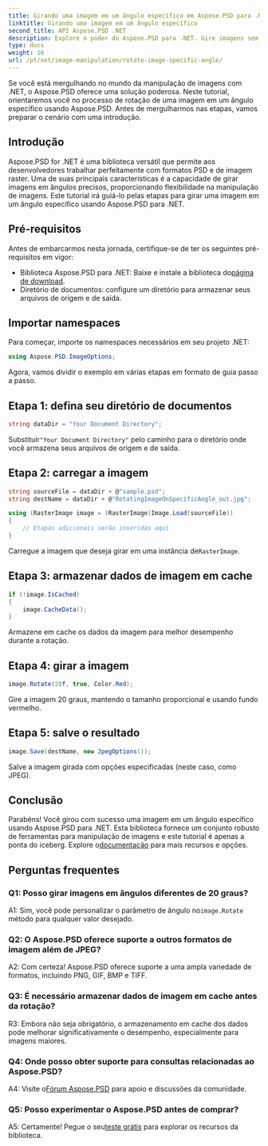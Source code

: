 ```yaml
---
title: Girando uma imagem em um ângulo específico em Aspose.PSD para .NET
linktitle: Girando uma imagem em um ângulo específico
second_title: API Aspose.PSD .NET
description: Explore o poder do Aspose.PSD para .NET. Gire imagens sem esforço em ângulos específicos. Baixe a biblioteca e comece a manipular imagens perfeitamente.
type: docs
weight: 16
url: /pt/net/image-manipulation/rotate-image-specific-angle/
---
```

Se você está mergulhando no mundo da manipulação de imagens com .NET, o Aspose.PSD oferece uma solução poderosa. Neste tutorial, orientaremos você no processo de rotação de uma imagem em um ângulo específico usando Aspose.PSD. Antes de mergulharmos nas etapas, vamos preparar o cenário com uma introdução.

## Introdução

Aspose.PSD for .NET é uma biblioteca versátil que permite aos desenvolvedores trabalhar perfeitamente com formatos PSD e de imagem raster. Uma de suas principais características é a capacidade de girar imagens em ângulos precisos, proporcionando flexibilidade na manipulação de imagens. Este tutorial irá guiá-lo pelas etapas para girar uma imagem em um ângulo específico usando Aspose.PSD para .NET.

## Pré-requisitos

Antes de embarcarmos nesta jornada, certifique-se de ter os seguintes pré-requisitos em vigor:

-  Biblioteca Aspose.PSD para .NET: Baixe e instale a biblioteca do[página de download](https://releases.aspose.com/psd/net/).
- Diretório de documentos: configure um diretório para armazenar seus arquivos de origem e de saída.

## Importar namespaces

Para começar, importe os namespaces necessários em seu projeto .NET:

```csharp
using Aspose.PSD.ImageOptions;
```

Agora, vamos dividir o exemplo em várias etapas em formato de guia passo a passo.

## Etapa 1: defina seu diretório de documentos

```csharp
string dataDir = "Your Document Directory";
```

 Substituir`"Your Document Directory"` pelo caminho para o diretório onde você armazena seus arquivos de origem e de saída.

## Etapa 2: carregar a imagem

```csharp
string sourceFile = dataDir + @"sample.psd";
string destName = dataDir + @"RotatingImageOnSpecificAngle_out.jpg";

using (RasterImage image = (RasterImage)Image.Load(sourceFile))
{
    // Etapas adicionais serão inseridas aqui
}
```

 Carregue a imagem que deseja girar em uma instância de`RasterImage`.

## Etapa 3: armazenar dados de imagem em cache

```csharp
if (!image.IsCached)
{
    image.CacheData();
}
```

Armazene em cache os dados da imagem para melhor desempenho durante a rotação.

## Etapa 4: girar a imagem

```csharp
image.Rotate(20f, true, Color.Red);
```

Gire a imagem 20 graus, mantendo o tamanho proporcional e usando fundo vermelho.

## Etapa 5: salve o resultado

```csharp
image.Save(destName, new JpegOptions());
```

Salve a imagem girada com opções especificadas (neste caso, como JPEG).

## Conclusão

 Parabéns! Você girou com sucesso uma imagem em um ângulo específico usando Aspose.PSD para .NET. Esta biblioteca fornece um conjunto robusto de ferramentas para manipulação de imagens e este tutorial é apenas a ponta do iceberg. Explore o[documentação](https://reference.aspose.com/psd/net/) para mais recursos e opções.

## Perguntas frequentes

### Q1: Posso girar imagens em ângulos diferentes de 20 graus?

 A1: Sim, você pode personalizar o parâmetro de ângulo no`image.Rotate` método para qualquer valor desejado.

### Q2: O Aspose.PSD oferece suporte a outros formatos de imagem além de JPEG?

A2: Com certeza! Aspose.PSD oferece suporte a uma ampla variedade de formatos, incluindo PNG, GIF, BMP e TIFF.

### Q3: É necessário armazenar dados de imagem em cache antes da rotação?

R3: Embora não seja obrigatório, o armazenamento em cache dos dados pode melhorar significativamente o desempenho, especialmente para imagens maiores.

### Q4: Onde posso obter suporte para consultas relacionadas ao Aspose.PSD?

 A4: Visite o[Fórum Aspose.PSD](https://forum.aspose.com/c/psd/34) para apoio e discussões da comunidade.

### Q5: Posso experimentar o Aspose.PSD antes de comprar?

 A5: Certamente! Pegue o seu[teste grátis](https://releases.aspose.com/) para explorar os recursos da biblioteca.